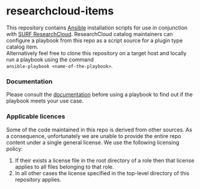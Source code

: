 # researchcloud-items
This repository contains [Ansible](ansible.com) installation scripts for use in conjunction with [SURF ResearchCloud](https://portal.live.surfresearchcloud.nl). ResearchCloud catalog maintainers can configure a playbook from this repo as a script source for a plugin type catalog item.  
Alternatively feel free to clone this repository on a target host and locally run a playbook using the command  
`ansible-playbook <name-of-the-playbook>`. 

### Documentation
Please consult the [documentation](doc/index.md) before using a playbook to find out if the playbook meets your use case.  

### Applicable licences
Some of the code maintained in this repo is derived from other sources. As a consequence, unfortunately we are unable to provide the entire repo content under a single general license. We use the following licensing policy:
1) If their exists a license file in the root directory of a role then that license applies to all files belonging to that role. 
2) In all other cases the license specified in the top-level directory of this repository applies. 
